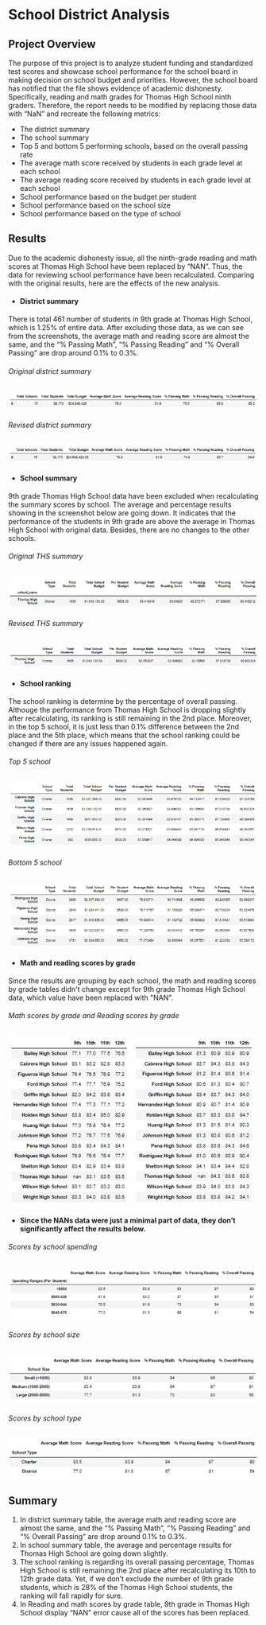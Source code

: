# School District Analysis

## Project Overview
The purpose of this project is to analyze student funding and standardized test scores and showcase school performance for the school board in making decision on school budget and priorities. 
However, the school board has notified that the file shows evidence of academic dishonesty. Specifically, reading and math grades for Thomas High School ninth graders. Therefore, the report needs to be modified by replacing those data with “NaN” and recreate the following metrics:

-	The district summary
-	The school summary
-	Top 5 and bottom 5 performing schools, based on the overall passing rate
-	The average math score received by students in each grade level at each school
-	The average reading score received by students in each grade level at each school
-	School performance based on the budget per student
-	School performance based on the school size 
-	School performance based on the type of school

## Results
Due to the academic dishonesty issue, all the ninth-grade reading and math scores at Thomas High School have been replaced by “NAN”.  Thus, the data for reviewing school performance have been recalculated. Comparing with the original results, here are the effects of the new analysis.

- #### District summary
There is total 461 number of students in 9th grade at Thomas High School, which is 1.25% of entire data. After excluding those data, as we can see from the screenshots, the average math and reading score are almost the same, and the “% Passing Math”, “% Passing Reading” and “% Overall Passing” are drop around 0.1% to 0.3%.

###### Original district summary 
![](https://github.com/BessHung/School_District_Analysis/blob/158fd1bb78402b63631e95c09dfd11d52290bbb1/Resources/District%20summary_original.png)
###### Revised district summary 
![](https://github.com/BessHung/School_District_Analysis/blob/31902f7ae327f1270577eae65eeb5c2e18c369b3/Resources/District%20summary_modified.png)

- #### School summary
9th grade Thomas High School data have been excluded when recalculating the summary scores by school. The average and percentage results showing in the screenshot below are going down. It indicates that the performance of the students in 9th grade are above the average in Thomas High School with original data. Besides, there are no changes to the other schools.
###### Original THS summary 
![](https://github.com/BessHung/School_District_Analysis/blob/bb1d7c1c94f3e5fed306fa5bd65d25e59205ea65/Resources/THS%20summary_original.png)
###### Revised THS summary
![](https://github.com/BessHung/School_District_Analysis/blob/31902f7ae327f1270577eae65eeb5c2e18c369b3/Resources/THS%20summary_modified.png)

- #### School ranking
The school ranking is determine by the percentage of overall passing. Althouge the performance from Thomas High School is dropping slightly after recalculating, its ranking is still remaining in the 2nd place. Moreover, in the top 5 school, it is just less than 0.1% difference between the 2nd place and the 5th place, which means that the school ranking could be changed if there are any issues happened again.

###### Top 5 school 
![](https://github.com/BessHung/School_District_Analysis/blob/dd1734a29e5b7f506e89fab9346e1acd3252a550/Resources/Top5_modified.png)
###### Bottom 5 school
![](https://github.com/BessHung/School_District_Analysis/blob/dd1734a29e5b7f506e89fab9346e1acd3252a550/Resources/Bottom5_modified.png)

- #### Math and reading scores by grade
Since the results are grouping by each school, the math and reading scores by grade tables didn't change except for 9th grade Thomas High School data, which value have been replaced with "NAN".
###### Math scores by grade and Reading scores by grade
![](https://github.com/BessHung/School_District_Analysis/blob/8af462129d2c1c18cadcdb6d56fab8f8625d345a/Resources/Math%20scores%20by%20grade_modified.png)
![](https://github.com/BessHung/School_District_Analysis/blob/8af462129d2c1c18cadcdb6d56fab8f8625d345a/Resources/Reading%20scores%20by%20grade_modified.png)


- #### Since the NANs data were just a minimal part of data, they don’t significantly affect the results below.
###### Scores by school spending

![](https://github.com/BessHung/School_District_Analysis/blob/8af462129d2c1c18cadcdb6d56fab8f8625d345a/Resources/Scores%20by%20School%20Spending_modified.png)
###### Scores by school size

![](https://github.com/BessHung/School_District_Analysis/blob/8af462129d2c1c18cadcdb6d56fab8f8625d345a/Resources/Scores%20by%20School%20Size_modified.png)
###### Scores by school type

![](https://github.com/BessHung/School_District_Analysis/blob/8af462129d2c1c18cadcdb6d56fab8f8625d345a/Resources/Scores%20by%20School%20Type_modified.png)
## Summary
1.	In district summary table, the average math and reading score are almost the same, and the “% Passing Math”, “% Passing Reading” and “% Overall Passing” are drop around 0.1% to 0.3%.
2.	In school summary table, the average and percentage results for Thomas High School are going down slightly.
3.	The school ranking is regarding its overall passing percentage, Thomas High School is still remaining the 2nd place after recalculating its 10th to 12th grade data. Yet, if we don’t exclude the number of 9th grade students, which is 28% of the Thomas High School students, the ranking will fall rapidly for sure. 
4.	In Reading and math scores by grade table, 9th grade in Thomas High School display “NAN” error cause all of the scores has been replaced.

